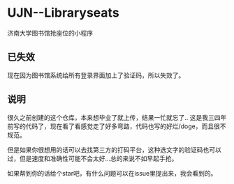 # UJN--Libraryseats
济南大学图书馆抢座位的小程序
## 已失效
现在因为图书馆系统给所有登录界面加上了验证码，所以失效了。
## 说明

很久之前创建的这个仓库，本来想毕业了就上传，结果一忙就忘了..
这是我三四年前写的代码了，现在看了看感觉走了好多弯路，代码也写的好烂/doge，而且很不规范。

但是如果你很想用的话可以去找第三方的打码平台，这种选文字的验证码也可以过，但是速度和准确性可能不会太好...总的来说不如早起手抢。

如果帮到你的话给个star吧，有什么问题可以在issue里提出来，我会看到的。
